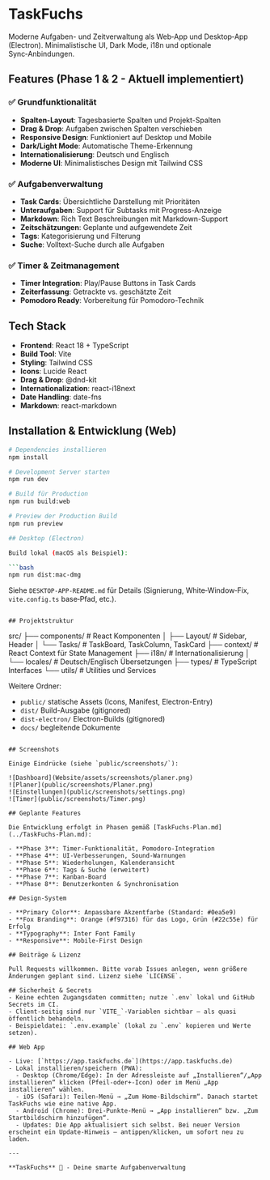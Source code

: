 # TaskFuchs

Moderne Aufgaben- und Zeitverwaltung als Web‑App und Desktop‑App (Electron). Minimalistische UI, Dark Mode, i18n und optionale Sync‑Anbindungen.

## Features (Phase 1 & 2 - Aktuell implementiert)

### ✅ Grundfunktionalität
- **Spalten-Layout**: Tagesbasierte Spalten und Projekt-Spalten
- **Drag & Drop**: Aufgaben zwischen Spalten verschieben
- **Responsive Design**: Funktioniert auf Desktop und Mobile
- **Dark/Light Mode**: Automatische Theme-Erkennung
- **Internationalisierung**: Deutsch und Englisch
- **Moderne UI**: Minimalistisches Design mit Tailwind CSS

### ✅ Aufgabenverwaltung
- **Task Cards**: Übersichtliche Darstellung mit Prioritäten
- **Unteraufgaben**: Support für Subtasks mit Progress-Anzeige
- **Markdown**: Rich Text Beschreibungen mit Markdown-Support
- **Zeitschätzungen**: Geplante und aufgewendete Zeit
- **Tags**: Kategorisierung und Filterung
- **Suche**: Volltext-Suche durch alle Aufgaben

### ✅ Timer & Zeitmanagement
- **Timer Integration**: Play/Pause Buttons in Task Cards
- **Zeiterfassung**: Getrackte vs. geschätzte Zeit
- **Pomodoro Ready**: Vorbereitung für Pomodoro-Technik

## Tech Stack

- **Frontend**: React 18 + TypeScript
- **Build Tool**: Vite
- **Styling**: Tailwind CSS
- **Icons**: Lucide React
- **Drag & Drop**: @dnd-kit
- **Internationalization**: react-i18next
- **Date Handling**: date-fns
- **Markdown**: react-markdown

## Installation & Entwicklung (Web)

```bash
# Dependencies installieren
npm install

# Development Server starten
npm run dev

# Build für Production
npm run build:web

# Preview der Production Build
npm run preview

## Desktop (Electron)

Build lokal (macOS als Beispiel):

```bash
npm run dist:mac-dmg
```

Siehe `DESKTOP-APP-README.md` für Details (Signierung, White‑Window‑Fix, `vite.config.ts` base‑Pfad, etc.).
```

## Projektstruktur

```
src/
├── components/          # React Komponenten
│   ├── Layout/         # Sidebar, Header
│   └── Tasks/          # TaskBoard, TaskColumn, TaskCard
├── context/            # React Context für State Management
├── i18n/              # Internationalisierung
│   └── locales/       # Deutsch/Englisch Übersetzungen
├── types/             # TypeScript Interfaces
└── utils/             # Utilities und Services

Weitere Ordner:
- `public/` statische Assets (Icons, Manifest, Electron-Entry)
- `dist/` Build-Ausgabe (gitignored)
- `dist-electron/` Electron-Builds (gitignored)
- `docs/` begleitende Dokumente
```

## Screenshots

Einige Eindrücke (siehe `public/screenshots/`):

![Dashboard](Website/assets/screenshots/planer.png)
![Planer](public/screenshots/Planer.png)
![Einstellungen](public/screenshots/settings.png)
![Timer](public/screenshots/Timer.png)

## Geplante Features

Die Entwicklung erfolgt in Phasen gemäß [TaskFuchs-Plan.md](../TaskFuchs-Plan.md):

- **Phase 3**: Timer-Funktionalität, Pomodoro-Integration
- **Phase 4**: UI-Verbesserungen, Sound-Warnungen
- **Phase 5**: Wiederholungen, Kalenderansicht
- **Phase 6**: Tags & Suche (erweitert)
- **Phase 7**: Kanban-Board
- **Phase 8**: Benutzerkonten & Synchronisation

## Design-System

- **Primary Color**: Anpassbare Akzentfarbe (Standard: #0ea5e9)
- **Fox Branding**: Orange (#f97316) für das Logo, Grün (#22c55e) für Erfolg
- **Typography**: Inter Font Family
- **Responsive**: Mobile-First Design

## Beiträge & Lizenz

Pull Requests willkommen. Bitte vorab Issues anlegen, wenn größere Änderungen geplant sind. Lizenz siehe `LICENSE`.

## Sicherheit & Secrets
- Keine echten Zugangsdaten committen; nutze `.env` lokal und GitHub Secrets im CI.
- Client-seitig sind nur `VITE_`-Variablen sichtbar – als quasi öffentlich behandeln.
- Beispieldatei: `.env.example` (lokal zu `.env` kopieren und Werte setzen).

## Web App

- Live: [`https://app.taskfuchs.de`](https://app.taskfuchs.de)
- Lokal installieren/speichern (PWA):
  - Desktop (Chrome/Edge): In der Adressleiste auf „Installieren“/„App installieren“ klicken (Pfeil‑oder+‑Icon) oder im Menü „App installieren“ wählen.
  - iOS (Safari): Teilen‑Menü → „Zum Home‑Bildschirm“. Danach startet TaskFuchs wie eine native App.
  - Android (Chrome): Drei‑Punkte‑Menü → „App installieren“ bzw. „Zum Startbildschirm hinzufügen“.
  - Updates: Die App aktualisiert sich selbst. Bei neuer Version erscheint ein Update‑Hinweis – antippen/klicken, um sofort neu zu laden.

---

**TaskFuchs** 🦊 - Deine smarte Aufgabenverwaltung
